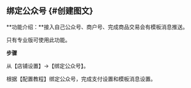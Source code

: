 ## 绑定公众号 {#创建图文}

**功能介绍：**接入自己公众号、商户号、完成商品交易会有模板消息推送。

只有专业版可使用此功能。

**步骤**

从【店铺设置】→【绑定公众号】。

根据【配置教程】绑定公众号，完成支付设置和模板消息设置。

